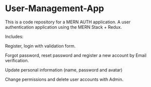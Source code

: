 # User-Management-App
This is a code repository for a MERN AUTH application. A user authentication application using the MERN Stack + Redux.

Includes:

Register, login with validation form.

Forgot password, reset password and register a new account by Email verification.

Update personal information (name, password and avatar)

Change permissions and delete user accounts with Admin.

